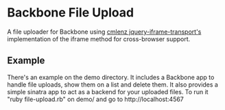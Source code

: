 # Backbone File Upload

A file uploader for Backbone using [cmlenz jquery-iframe-transport's](https://github.com/cmlenz/jquery-iframe-transport) implementation of the iframe method for cross-browser support.

## Example

There's an example on the demo directory. It includes a Backbone app to handle file uploads, show them on a list and delete them. It also provides a simple sinatra app to act as a backend for your uploaded files. To run it "ruby file-upload.rb" on demo/ and go to http://localhost:4567 
